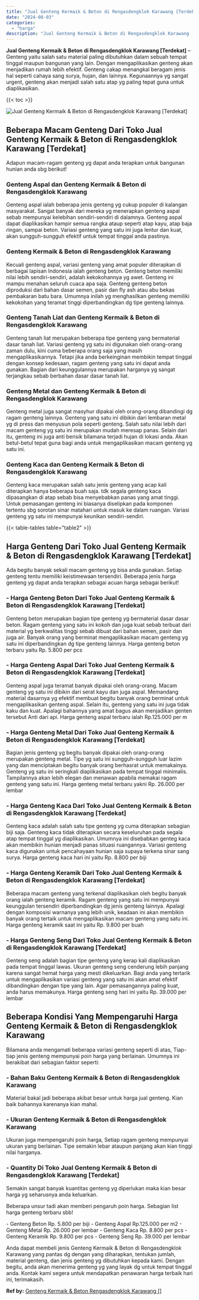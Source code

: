 ```yaml
---
title: "Jual Genteng Kermaik & Beton di Rengasdengklok Karawang [Terdekat]"
date: "2024-08-03"
categories: 
  - "harga"
description: "Jual Genteng Kermaik & Beton di Rengasdengklok Karawang [Terdekat]. Anda dapat membeli jenis Genteng Kermaik & Beton di Rengasdengklok Karawang yang pantas d..."
---
```


**Jual Genteng Kermaik & Beton di Rengasdengklok Karawang \[Terdekat\]** – Genteng yaitu salah satu material paling dibutuhkan dalam sebuah tempat tinggal maupun bangunan yang lain. Dengan mengaplikasikan genteng akan menjadikan rumah lebih efektif. Genteng cakap menangkal beragam jenis hal seperti cahaya sang surya, hujan, dan lainnya. Kegunaannya yg sangat urgent, genteng akan menjadi salah satu atap yg paling tepat guna untuk diaplikasikan.

{{< toc >}}

![Jual Genteng Kermaik & Beton di Rengasdengklok Karawang [Terdekat]](/images/genteng-minimalis-murah18.png)

## Beberapa Macam Genteng Dari Toko Jual Genteng Kermaik & Beton di Rengasdengklok Karawang \[Terdekat\]

Adapun macam-ragam genteng yg dapat anda terapkan untuk bangunan hunian anda sbg berikut!

### Genteng Aspal dan Genteng Kermaik & Beton di Rengasdengklok Karawang

Genteng aspal ialah beberapa jenis genteng yg cukup populer di kalangan masyarakat. Sangat banyak dari mereka yg menerapkan genteng aspal sebab mempunyai kelebihan sendiri-sendiri di dalamnya. Genteng aspal dapat diaplikasikan hampir semua rangka ataup seperti atap kayu, atap baja ringan, sampai beton. Variasi genteng yang satu ini juga lentur dan kuat, akan sungguh-sungguh efektif untuk tempat tinggal anda pastinya.

### Genteng Kermaik & Beton di Rengasdengklok Karawang

Kecuali genteng aspal, variasi genteng yang amat populer diterapkan di berbagai lapisan Indonesia ialah genteng beton. Genteng beton memiliki nilai lebih sendiri-sendiri, adalah kekokohannya yg awet. Genteng ini mampu menahan seluruh cuaca apa saja. Genteng genteng beton diproduksi dari bahan dasar semen, pasir dan fly ash atau abu bekas pembakaran batu bara. Umumnya inilah yg menghasilkan genteng memiliki kekokohan yang teramat tinggi diperbandingkan dg tipe genteng lainnya.

### Genteng Tanah Liat dan Genteng Kermaik & Beton di Rengasdengklok Karawang

Genteng tanah liat merupakan beberapa tipe genteng yang bermaterial dasar tanah liat. Variasi genteng yg satu ini digunakan oleh orang-orang zaman dulu, kini cuma beberapa orang saja yang masih mengaplikasikannya. Tetapi jika anda berkeinginan membikin tempat tinggal dengan konsep kedesaan, ragam genteng yang satu ini dapat anda gunakan. Bagian dari keunggulannya merupakan harganya yg sangat terjangkau sebab berbahan dasar dasar tanah liat.

### Genteng Metal dan Genteng Kermaik & Beton di Rengasdengklok Karawang

Genteng metal juga sangat masyhur dipakai oleh orang-orang dibandingi dg ragam genteng lainnya. Genteng yang satu ini dibikin dari lembaran metal yg di press dan menyusun pola seperti genteng. Salah satu nilai lebih dari macam genteng yg satu ini merupakan mudah meresap panas. Selain dari itu, genteng ini juga anti berisik bilamana terjadi hujan di lokasi anda. Akan betul-betul tepat guna bagi anda untuk mengaplikasikan macam genteng yg satu ini.

### Genteng Kaca dan Genteng Kermaik & Beton di Rengasdengklok Karawang

Genteng kaca merupakan salah satu jenis genteng yang acap kali diterapkan hanya beberapa buah saja. tdk segala genteng kaca dipasangkan di atap sebab bisa menyebabkan panas yang amat tinggi. Untuk pemasangan genteng ini biasanya diselipkan pada komponen tertentu sbg sorotan sinar matahari untuk masuk ke dalam ruangan. Variasi genteng yg satu ini mempunyai keunikan sendiri-sendiri.

{{< table-tables table="table2" >}}

## Harga Genteng Dari Toko Jual Genteng Kermaik & Beton di Rengasdengklok Karawang \[Terdekat\]

Ada begitu banyak sekali macam genteng yg bisa anda gunakan. Setiap genteng tentu memiliki keistimewaan tersendiri. Beberapa jenis harga genteng yg dapat anda terapkan sebagai acuan harga sebagai berikut!

### \- Harga Genteng Beton Dari Toko Jual Genteng Kermaik & Beton di Rengasdengklok Karawang \[Terdekat\]

Genteng beton merupakan bagian tipe genteng yg bermaterial dasar dasar beton. Ragam genteng yang satu ini kokoh dan juga kuat sebab terbuat dari material yg berkwalitas tinggi sebab dibuat dari bahan semen, pasir dan juga air. Banyak orang yang berminat mengaplikasikan macam genteng yg satu ini diperbandingkan dg tipe genteng lainnya. Harga genteng beton terbaru yaitu Rp. 5.800 per pcs

### \- Harga Genteng Aspal Dari Toko Jual Genteng Kermaik & Beton di Rengasdengklok Karawang \[Terdekat\]

Genteng aspal juga teramat banyak dipakai oleh orang-orang. Macam genteng yg satu ini dibikin dari serat kayu dan juga aspal. Memandang material dasarnya yg efektif membuat begitu banyak orang berminat untuk mengaplikasikan genteng aspal. Selain itu, genteng yang satu ini juga tidak kaku dan kuat. Apalagi bahannya yang amat bagus akan menjadikan genten tersebut Anti dari api. Harga genteng aspal terbaru ialah Rp.125.000 per m

### \- Harga Genteng Metal Dari Toko Jual Genteng Kermaik & Beton di Rengasdengklok Karawang \[Terdekat\]

Bagian jenis genteng yg begitu banyak dipakai oleh orang-orang merupakan genteng metal. Tipe yg satu ini sungguh-sungguh luar lazim yang dan menciptakan begitu banyak orang berhasrat untuk memakainya. Genteng yg satu ini seringkali diaplikasikan pada tempat tinggal minimalis. Tampilannya akan lebih elegan dan menawan apabila memakai ragam genteng yang satu ini. Harga genteng metal terbaru yakni Rp. 26.000 per lembar

### \- Harga Genteng Kaca Dari Toko Jual Genteng Kermaik & Beton di Rengasdengklok Karawang \[Terdekat\]

Genteng kaca adalah salah satu tipe genteng yg cuma diterapkan sebagian biji saja. Genteng kaca tidak diterapkan secara keseluruhan pada segala atap tempat tinggal yg diaplikasikan. Umumnya ini disebabkan genteg kaca akan membikin hunian menjadi panas situasi ruangannya. Variasi genteng kaca digunakan untuk pencahayaan hunian saja supaya terkena sinar sang surya. Harga genteng kaca hari ini yaitu Rp. 8.800 per biji

### \- Harga Genteng Keramik Dari Toko Jual Genteng Kermaik & Beton di Rengasdengklok Karawang \[Terdekat\]

Beberapa macam genteng yang terkenal diaplikasikan oleh begitu banyak orang ialah genteng keramik. Ragam genteng yang satu ini mempunyai keunggulan tersendiri diperbandingkan dg jenis genteng lainnya. Apalagi dengan komposisi warnanya yang lebih unik, keadaan ini akan membikin banyak orang tertaik untuk mengaplikasikan macam genteng yang satu ini. Harga genteng keramik saat ini yaitu Rp. 9.800 per buah

### \- Harga Genteng Seng Dari Toko Jual Genteng Kermaik & Beton di Rengasdengklok Karawang \[Terdekat\]

Genteng seng adalah bagian tipe genteng yang kerap kali diaplikasikan pada tempat tinggal lawas. Ukuran genteng seng cenderung lebih panjang karena sangat hemat harga yang mesti dikeluarkan. Bagi anda yang tertarik untuk mengaplikasikan variasi genteng yang satu ini akan amat efektif dibandingkan dengan tipe yang lain. Agar pemasangannya paling kuat, anda harus memakunya. Harga genteng seng hari ini yaitu Rp. 39.000 per lembar

## Beberapa Kondisi Yang Mempengaruhi Harga Genteng Kermaik & Beton di Rengasdengklok Karawang

Bilamana anda mengamati beberapa variasi genteng seperti di atas, Tiap-tiap jenis genteng mempunyai poin harga yang berlainan. Umumnya ini berakibat dari sebagian faktor seperti:

### \- Bahan Baku Genteng Kermaik & Beton di Rengasdengklok Karawang

Material bakal jadi beberapa akibat besar untuk harga jual genteng. Kian baik bahannya karenanya kian mahal.

### \- Ukuran Genteng Kermaik & Beton di Rengasdengklok Karawang

Ukuran juga mempengaruhi poin harga, Setiap ragam genteng mempunyai ukuran yang berlainan. Tipe semakin lebar ataupun panjang akan kian tinggi nilai harganya.

### \- Quantity Di Toko Jual Genteng Kermaik & Beton di Rengasdengklok Karawang \[Terdekat\]

Semakin sangat banyak kuantitas genteng yg diperlukan maka kian besar harga yg seharusnya anda keluarkan.

Beberapa unsur tadi akan memberi pengaruh poin harga. Sebagian list harga genteng terbaru sbb!

\- Genteng Beton Rp. 5.800 per biji - Genteng Aspal Rp.125.000 per m2 - Genteng Metal Rp. 26.000 per lembar - Genteng Kaca Rp. 8.800 per pcs - Genteng Keramik Rp. 9.800 per pcs - Genteng Seng Rp. 39.000 per lembar

Anda dapat membeli jenis Genteng Kermaik & Beton di Rengasdengklok Karawang yang pantas dg dengan yang diharapkan, tentukan jumlah, material genteng, dan jenis genteng yg dibutuhkan kepada kami. Dengan begitu, anda akan menerima genteng yg yang layak dg untuk tempat tinggal anda. Kontak kami segera untuk mendapatkan penawaran harga terbaik hari ini, terimakasih.

**Ref by:**  [Genteng Kermaik & Beton  Rengasdengklok Karawang []](https://id.wikipedia.org/wiki/Genteng)
